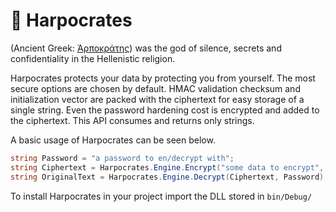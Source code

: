 # :herb: Harpocrates

(Ancient Greek: [Ἁρποκράτης](https://en.wikipedia.org/wiki/Harpocrates)) was the god of silence, secrets and confidentiality in the Hellenistic religion.

Harpocrates protects your data by protecting you from yourself. 
The most secure options are chosen by default.
HMAC validation checksum and initialization vector are packed with the ciphertext for easy storage of a single string.
Even the password hardening cost is encrypted and added to the ciphertext.
This API consumes and returns only strings.

A basic usage of Harpocrates can be seen below.

```csharp
string Password = "a password to en/decrypt with";
string Ciphertext = Harpocrates.Engine.Encrypt("some data to encrypt", Password);
string OriginalText = Harpocrates.Engine.Decrypt(Ciphertext, Password);
```

To install Harpocrates in your project import the DLL stored in `bin/Debug/`
